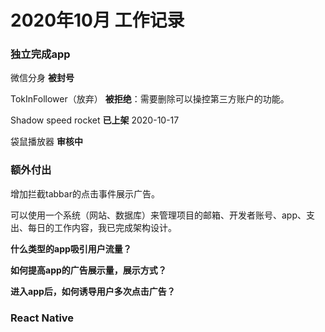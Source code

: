 # 2020年10月 工作记录

### 独立完成app

微信分身 **被封号**

TokInFollower（放弃）  **被拒绝**：需要删除可以操控第三方账户的功能。

Shadow speed rocket **已上架** 2020-10-17

袋鼠播放器 **审核中**

### 额外付出

增加拦截tabbar的点击事件展示广告。

可以使用一个系统（网站、数据库）来管理项目的邮箱、开发者账号、app、支出、每日的工作内容，我已完成架构设计。

**什么类型的app吸引用户流量？**

**如何提高app的广告展示量，展示方式？**

**进入app后，如何诱导用户多次点击广告？**

### React Native

